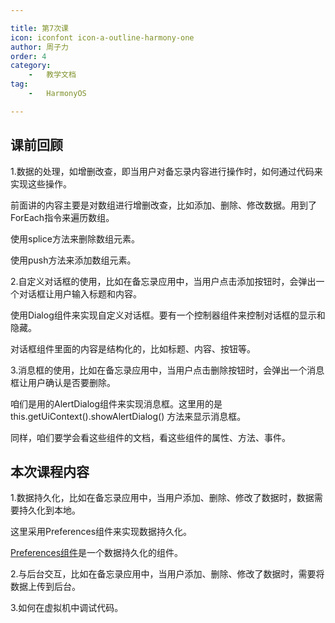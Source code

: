 ```yaml
---

title: 第7次课 
icon: iconfont icon-a-outline-harmony-one  
author: 周子力  
order: 4  
category:
    -   教学文档  
tag:
    -   HarmonyOS

---
```


## 课前回顾

1.数据的处理，如增删改查，即当用户对备忘录内容进行操作时，如何通过代码来实现这些操作。

前面讲的内容主要是对数组进行增删改查，比如添加、删除、修改数据。用到了ForEach指令来遍历数组。

使用splice方法来删除数组元素。

使用push方法来添加数组元素。


2.自定义对话框的使用，比如在备忘录应用中，当用户点击添加按钮时，会弹出一个对话框让用户输入标题和内容。

使用Dialog组件来实现自定义对话框。要有一个控制器组件来控制对话框的显示和隐藏。

对话框组件里面的内容是结构化的，比如标题、内容、按钮等。

3.消息框的使用，比如在备忘录应用中，当用户点击删除按钮时，会弹出一个消息框让用户确认是否要删除。

咱们是用的AlertDialog组件来实现消息框。这里用的是 this.getUiContext().showAlertDialog() 方法来显示消息框。

同样，咱们要学会看这些组件的文档，看这些组件的属性、方法、事件。


## 本次课程内容


1.数据持久化，比如在备忘录应用中，当用户添加、删除、修改了数据时，数据需要持久化到本地。

这里采用Preferences组件来实现数据持久化。

[Preferences组件](https://developer.huawei.com/consumer/cn/doc/harmonyos-references/js-apis-data-preferences)是一个数据持久化的组件。




2.与后台交互，比如在备忘录应用中，当用户添加、删除、修改了数据时，需要将数据上传到后台。

3.如何在虚拟机中调试代码。